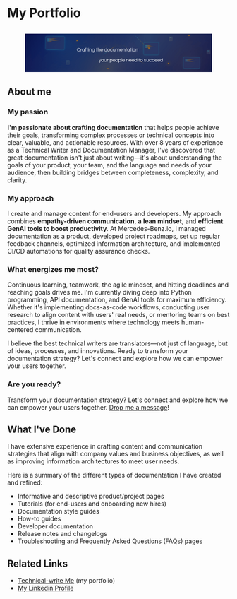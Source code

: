 # My Portfolio

##

<figure><img src=".gitbook/assets/documentation-crafter.png" alt=""><figcaption></figcaption></figure>

## About me

### My passion

**I'm passionate about crafting documentation** that helps people achieve their goals, transforming complex processes or technical concepts into clear, valuable, and actionable resources. With over 8 years of experience as a Technical Writer and Documentation Manager, I've discovered that great documentation isn't just about writing—it's about understanding the goals of your product, your team, and the language and needs of your audience, then building bridges between completeness, complexity, and clarity.

### My approach

I create and manage content for end-users and developers. My approach combines **empathy-driven communication**, **a** **lean mindset**, and **efficient GenAI tools to boost productivity**. At Mercedes-Benz.io, I managed documentation as a product, developed project roadmaps, set up regular feedback channels, optimized information architecture, and implemented CI/CD automations for quality assurance checks.

### What energizes me most?

Continuous learning, teamwork, the agile mindset, and hitting deadlines and reaching goals drives me. I'm currently diving deep into Python programming, API documentation, and GenAI tools for maximum efficiency. Whether it's implementing docs-as-code workflows, conducting user research to align content with users' real needs, or mentoring teams on best practices, I thrive in environments where technology meets human-centered communication.

I believe the best technical writers are translators—not just of language, but of ideas, processes, and innovations. Ready to transform your documentation strategy? Let's connect and explore how we can empower your users together.

### Are you ready?

Transform your documentation strategy? Let's connect and explore how we can empower your users together. [Drop me a message](https://www.linkedin.com/in/javier-hernandez-fernandez/)!

## What I've Done

I have extensive experience in crafting content and communication strategies that align with company values and business objectives, as well as improving information architectures to meet user needs.&#x20;

Here is a summary of the different types of documentation I have created and refined:

* Informative and descriptive product/project pages
* Tutorials (for end-users and onboarding new hires)
* Documentation style guides
* How-to guides
* Developer documentation
* Release notes and changelogs
* Troubleshooting and Frequently Asked Questions (FAQs) pages

## Related Links

* [Technical-write Me](https://technical-write-me.gitbook.io/javier-hernandez/readme/my-portfolio) (my portfolio)
* [My Linkedin Profile](https://www.linkedin.com/in/javier-hernandez-fernandez/)
